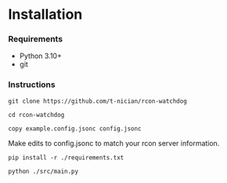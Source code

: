 # Installation
### Requirements
*   Python 3.10+
*   git

### Instructions
```
git clone https://github.com/t-nician/rcon-watchdog
```

```
cd rcon-watchdog
```

```
copy example.config.jsonc config.jsonc
```

Make edits to config.jsonc to match your rcon server information.

```
pip install -r ./requirements.txt
```

```
python ./src/main.py
```
